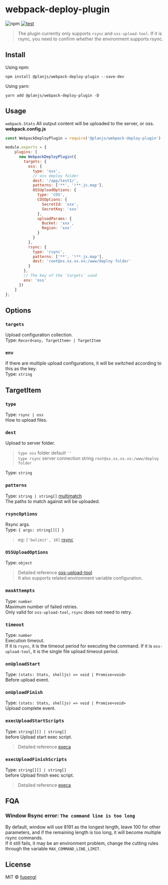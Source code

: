 # webpack-deploy-plugin

![npm](https://img.shields.io/npm/v/@planjs/webpack-deploy-plugin?label=latest)
[![test](https://github.com/planjs/webpack-deploy-plugin/actions/workflows/test.yml/badge.svg)](https://github.com/planjs/webpack-deploy-plugin/actions/workflows/test.yml)

> The plugin currently only supports `rsync` and `oss-upload-tool`. If it is rsync, you need to confirm whether the environment supports rsync.

## Install

Using npm:

```console
npm install @planjs/webpack-deploy-plugin --save-dev
```

Using yarn:

```console
yarn add @planjs/webpack-deploy-plugin -D
```

## Usage

`webpack.Stats` All output content will be uploaded to the server, or oss.
**webpack.config.js**
```js
const WebpackDeployPlugin = require('@planjs/webpack-deploy-plugin')

module.exports = {
    plugins: [
      new WebpackDeployPlugin({
        targets: {
          oss: {
            type: 'oss',
            // oss deploy folder
            dest: '/app/test1/',
            patterns: ['**', '!**.js.map'],
            OSSUploadOptions: {
              type: 'COS',
              COSOptions: {
                SecretId: 'xxx',
                SecretKey: 'xxx'
              },
              uploadParams: {
                Bucket: 'xxx',
                Region: 'xxx'
              }
            }
          },
          rsync: {
            type: 'rsync',
            patterns: ['**', '!**.js.map'],
            dest: 'root@xx.xx.xx.xx:/www/deploy folder'
          }
        },
        // The key of the `targets` used
        env: 'oss'
      })
    ]
};
```

## Options

### `targets`
Upload configuration collection.   
Type: `Record<any, TargetItem> | TargetItem`

### `env`
If there are multiple upload configurations, it will be switched according to this as the key.   
Type: `string`

## TargetItem

### `type`
Type: `rsync | oss`   
How to upload files.

### `dest`
Upload to server folder.
> `type oss` folder default `''`   
> `type rsync` server connection string `root@xx.xx.xx.xx:/www/deploy folder`

Type: `string`

### `patterns`
Type: `string | string[]` [multimatch](https://www.npmjs.com/package/multimatch)   
The paths to match against will be uploaded.   

### `rsyncOptions`
Rsync args.   
Type: `{ args: string[][] }`   
> eg: `['bwlimit', 10]` [rsync](https://linux.die.net/man/1/rsync)   

### `OSSUploadOptions`
Type: `object` 
> Detailed reference [oss-upload-tool](https://github.com/planjs/stan/tree/master/packages/oss-upload-tool)   
> It also supports related environment variable configuration.

### `maxAttempts`
Type: `number`      
Maximum number of failed retries.   
Only valid for `oss-upload-tool`, `rsync` does not need to retry.   

### `timeout`
Type: `number`      
Execution timeout.   
If it is `rsync`, it is the timeout period for executing the command. If it is `oss-upload-tool`, it is the single file upload timeout period.  

### `onUploadStart`
Type: `(stats: Stats, shelljs) => void | Promise<void>`   
Before upload event.

### `onUploadFinish`
Type: `(stats: Stats, shelljs) => void | Promise<void>`   
Upload complete event.

### `execUploadStartScripts`
Type: `string[][] | string[]`   
before Upload start exec script.
> Detailed reference [execa](https://github.com/sindresorhus/execa)

### `execUploadFinishScripts`
Type: `string[][] | string[]`   
before Upload finish exec script.
> Detailed reference [execa](https://github.com/sindresorhus/execa)

## FQA
### Window Rsync error: `The command line is too long`
By default, window will use 8191 as the longest length, leave 100 for other parameters, and if the remaining length is too long, it will become multiple rsync commands.   
If it still fails, it may be an environment problem, change the cutting rules through the variable `MAX_COMMAND_LINE_LIMIT`.

## License

MIT © [fupengl](https://github.com/fupengl)
